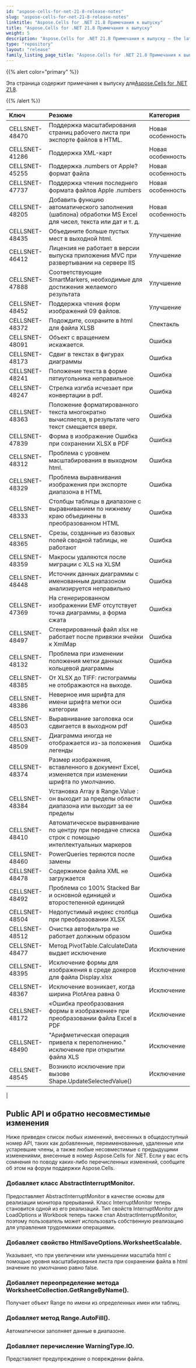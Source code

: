 ```yaml
---
id: "aspose-cells-for-net-21-8-release-notes"
slug: "aspose-cells-for-net-21-8-release-notes"
linktitle: "Aspose.Cells for .NET 21.8 Примечания к выпуску"
title: "Aspose.Cells for .NET 21.8 Примечания к выпуску"
weight: 5
description: "Aspose.Cells for .NET 21.8 Примечания к выпуску – the latest updates and fixes."
type: "repository"
layout: "release"
family_listing_page_title: "Aspose.Cells for .NET 21.8 Примечания к выпуску"
---
```

{{% alert color="primary" %}}

 Эта страница содержит примечания к выпуску для[Aspose.Cells for .NET 21.8](https://www.nuget.org/packages/Aspose.Cells/21.8.0).

{{% /alert %}}

|**Ключ**|**Резюме**|**Категория**|
|:- |:- |:- |
|CELLSNET-48470|Поддержка масштабирования страниц рабочего листа при экспорте файлов в HTML.|Новая особенность|
|CELLSNET-41286|Поддержка XML-карт|Новая особенность|
|CELLSNET-45255|Поддержка .numbers от Apple? формат файла|Новая особенность|
|CELLSNET-47737| Поддержка чтения последнего формата файлов Apple .numbers|Новая особенность|
|CELLSNET-48205|Добавить функцию автоматического заполнения (шаблона) обработки MS Excel для чисел, текста или дат и т. д.|Новая особенность|
|CELLSNET-48435|Объедините больше пустых мест в выходной html.|Улучшение|
|CELLSNET-46412|Лицензия не работает в версии выпуска приложения MVC при развертывании на сервере IIS|Улучшение|
|CELLSNET-47888|Соответствующие SmartMarkers, необходимые для достижения желаемого результата|Улучшение|
|CELLSNET-48452|Поддержка чтения форм изображений 09 файлов.|Улучшение|
|CELLSNET-48372|Подождите, сохраните в html для файла XLSB|Спектакль|
|CELLSNET-48091|Объект с вращением искажается.|Ошибка|
|CELLSNET-48173|Сдвиг в текстах в фигурах диаграммы|Ошибка|
|CELLSNET-48241|Положение текста в форме пятиугольника неправильное|Ошибка|
|CELLSNET-48247|Стрелка изгиба исчезает при конвертации в pdf.|Ошибка|
|CELLSNET-48363|Положение форматированного текста многократно вычисляется, в результате чего текст смещается вверх.|Ошибка|
|CELLSNET-47839|Форма в изображение Ошибка при сохранении XLSX в PDF|Ошибка|
|CELLSNET-48312|Проблема с уровнем масштабирования в выходном html.|Ошибка|
|CELLSNET-48329|Проблема выравнивания изображения при экспорте диапазона в HTML|Ошибка|
|CELLSNET-48333| Столбцы таблицы в диапазоне с выравниванием по нижнему краю объединены в преобразованном HTML|Ошибка|
|CELLSNET-48365| Срезы, созданные из базовых полей сводной таблицы, не работают|Ошибка|
|CELLSNET-48359|Макросы удаляются после миграции с XLS на XLSM|Ошибка|
|CELLSNET-48448|Источник данных диаграммы с именованным диапазоном анализируется неправильно|Ошибка|
|CELLSNET-47369|На сгенерированном изображении EMF отсутствует точка диаграммы, а форма сжата|Ошибка|
|CELLSNET-48497|Сгенерированный файл xlsx не работает после привязки ячейки к XmlMap|Ошибка|
|CELLSNET-48132| Проблема при изменении положения метки данных кольцевой диаграммы|Ошибка|
|CELLSNET-48385|От XLSX до TIFF: гистограммы не отображаются на выходе.|Ошибка|
|CELLSNET-48386|Неверное имя шрифта для имени шрифта метки оси категории|Ошибка|
|CELLSNET-48503|Выравнивание заголовка оси сдвигается в выходном pdf|Ошибка|
|CELLSNET-48509|Диаграмма иногда не отображается из-за положения легенды|Ошибка|
|CELLSNET-48374|Размер изображения, вставленного в документ Excel, изменяется при изменении шрифта по умолчанию.|Ошибка|
|CELLSNET-48384|Установка Array в Range.Value : он выходит за пределы области диапазона или выходит за ее пределы|Ошибка|
|CELLSNET-48410|Автоматическое выравнивание по центру при передаче списка строк с помощью интеллектуальных маркеров|Ошибка|
|CELLSNET-48460|PowerQueries теряются после замены|Ошибка|
|CELLSNET-48478|Содержимое файла XML не загружается|Ошибка|
|CELLSNET-48492|Проблема со 100% Stacked Bar и основной единицей и второстепенной единицей|Ошибка|
|CELLSNET-48504|Недопустимый индекс столбца при преобразовании XLSX|Ошибка|
|CELLSNET-48512|Очистка автофильтра не работает должным образом|Ошибка|
|CELLSNET-48477|Метод PivotTable.CalculateData выдает исключение|Исключение|
|CELLSNET-48395|Исключение формы для изображения в среде докеров для файла Display.xlsx|Исключение|
|CELLSNET-48367|Исключение возникает, когда ширина PlotArea равна 0|Исключение|
|CELLSNET-48172|«Ошибка преобразования формы в изображение» при преобразовании файла Excel в PDF|Исключение|
|CELLSNET-48490|"Арифметическая операция привела к переполнению." исключение при открытии файла XLS|Исключение|
|CELLSNET-48545|Возникло исключение при вызове Shape.UpdateSelectedValue()|Исключение|
|


## **Public API и обратно несовместимые изменения**

Ниже приведен список любых изменений, внесенных в общедоступный номер API, таких как добавленные, переименованные, удаленные или устаревшие члены, а также любые несовместимые с предыдущими изменениями, внесенные в номер Aspose.Cells for .NET. Если у вас есть сомнения по поводу каких-либо перечисленных изменений, сообщите об этом на форум поддержки Aspose.Cells.

### **Добавляет класс AbstractInterruptMonitor.**

Предоставляет AbstractInterruptMonitor в качестве основы для реализации монитора прерываний. Класс InterruptMonitor теперь становится одной из его реализаций. Тип свойств InterruptMonitor для LoadOptions и Workbook теперь также стал AbstractInterruptMonitor, поэтому пользователь может использовать собственную реализацию для управления трудоемкими операциями.

### **Добавляет свойство HtmlSaveOptions.WorksheetScalable.**

Указывает, что при увеличении или уменьшении масштаба html с помощью уровня масштабирования листа при сохранении файла в html значение по умолчанию равно false.

### **Добавляет переопределение метода WorksheetCollection.GetRangeByName().**

Получает объект Range по имени из определенных имен или таблиц.

### **Добавляет метод Range.AutoFill().**

Автоматически заполняет данные в диапазоне.

### **Добавляет перечисление WarningType.IO.**

Представляет предупреждение о повреждении файла.

